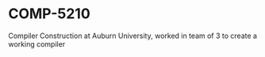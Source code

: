 # COMP-5210
Compiler Construction at Auburn University, worked in team of 3 to create a working compiler
